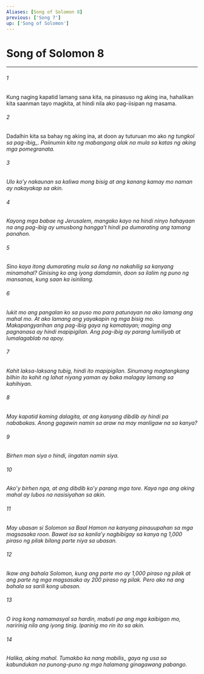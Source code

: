 ```yaml
---
Aliases: [Song of Solomon 8]
previous: ['Song 7']
up: ['Song of Solomon']
---
```

# Song of Solomon 8

***






















###### 1 










Kung naging kapatid lamang sana kita, na pinasuso ng aking ina, hahalikan kita saanman tayo magkita, at hindi nila ako pag-iisipan ng masama. 





















###### 2 










Dadalhin kita sa bahay ng aking ina, at doon ay tuturuan mo ako <i class="trans-change">ng tungkol sa pag-ibig_. Paiinumin kita ng mabangong alak na mula sa katas ng aking mga pomegranata. 





















###### 3 










Ulo koʼy nakaunan sa kaliwa mong bisig at ang kanang kamay mo naman ay nakayakap sa akin. 





















###### 4 










Kayong mga babae ng Jerusalem, mangako kayo na hindi ninyo hahayaan na ang pag-ibig ay umusbong hanggaʼt hindi pa dumarating ang tamang panahon. 





















###### 5 










Sino kaya itong dumarating mula sa ilang na nakahilig sa kanyang minamahal? Ginising ko ang iyong damdamin, doon sa ilalim ng puno ng mansanas, kung saan ka isinilang. 





















###### 6 










Iukit mo ang pangalan ko sa puso mo para patunayan na ako lamang ang mahal mo. At ako lamang ang yayakapin ng mga bisig mo. Makapangyarihan ang pag-ibig gaya ng kamatayan; maging ang pagnanasa ay hindi mapipigilan. Ang pag-ibig ay parang lumiliyab at lumalagablab na apoy. 





















###### 7 










Kahit laksa-laksang tubig, hindi ito mapipigilan. Sinumang magtangkang bilhin ito kahit ng lahat niyang yaman ay baka malagay lamang sa kahihiyan. 





















###### 8 










May kapatid kaming dalagita, at ang kanyang dibdib ay hindi pa nababakas. Anong gagawin namin sa araw na may manligaw na sa kanya? 





















###### 9 










Birhen man siya o hindi, iingatan namin siya. 





















###### 10 










Akoʼy birhen nga, at ang dibdib koʼy parang mga tore. Kaya nga ang aking mahal ay lubos na nasisiyahan sa akin. 





















###### 11 










May ubasan si Solomon sa Baal Hamon na kanyang pinauupahan sa mga magsasaka roon. Bawat isa sa kanilaʼy nagbibigay sa kanya ng 1,000 piraso ng pilak bilang parte niya sa ubasan. 





















###### 12 










Ikaw ang bahala Solomon, kung ang parte mo ay 1,000 piraso ng pilak at ang parte ng mga magsasaka ay 200 piraso ng pilak. Pero ako na ang bahala sa sarili kong ubasan. 





















###### 13 










O irog kong namamasyal sa hardin, mabuti pa ang mga kaibigan mo, naririnig nila ang iyong tinig. Iparinig mo rin ito sa akin. 





















###### 14 










Halika, aking mahal. <i class="trans-change">Tumakbo ka nang mabilis_ gaya ng usa sa kabundukan na punong-puno ng mga halamang ginagawang pabango.
